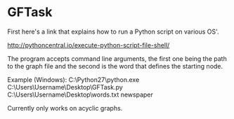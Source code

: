 # GFTask

First here's a link that explains how to run a Python script on various OS'.

http://pythoncentral.io/execute-python-script-file-shell/

The program accepts command line arguments, the first one being the path to the graph file and the second is the word that defines the starting node.

Example (Windows): C:\Python27\python.exe C:\Users\Username\Desktop\GFTask.py C:\Users\Username\Desktop\words.txt newspaper

Currently only works on acyclic graphs.
